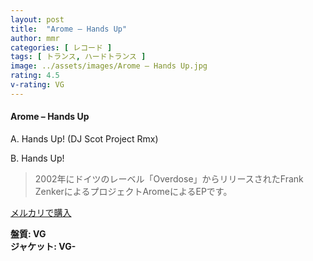 ```yaml
---
layout: post
title:  "Arome – Hands Up"
author: mmr
categories: [ レコード ]
tags: [ トランス, ハードトランス ]
image: ../assets/images/Arome – Hands Up.jpg
rating: 4.5
v-rating: VG
---
```


#### Arome – Hands Up

A. Hands Up! (DJ Scot Project Rmx)

B. Hands Up!

> 2002年にドイツのレーベル「Overdose」からリリースされたFrank ZenkerによるプロジェクトAromeによるEPです。


[メルカリで購入](https://jp.mercari.com/item/m53349932361)

<div class="mt-4 mb-4 d-flex align-items-center">
<strong class="mr-1">盤質: VG</strong>
</div>
<div class="mt-4 mb-4 d-flex align-items-center">
<strong class="mr-1">ジャケット: VG-</strong>
</div>
